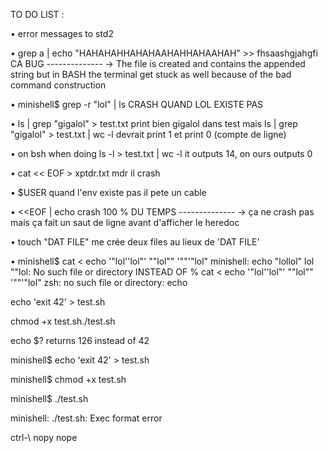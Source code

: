 TO DO LIST : 

• error messages to std2 

• grep a | echo "HAHAHAHHAHAHAAHAHHAHAAHAH" >> fhsaashgjahgfi CA BUG -------------- -> The file is created and contains the appended string but in BASH the terminal get stuck as well because of the bad command construction

• minishell$ grep -r "lol" | ls CRASH QUAND LOL EXISTE PAS 

• ls | grep "gigalol" > test.txt print bien gigalol dans test mais ls | grep "gigalol" > test.txt | wc -l devrait print 1 et print 0 (compte de ligne)

• on bsh when doing ls -l > test.txt | wc -l it outputs 14, on ours outputs 0 

• cat << EOF > xptdr.txt mdr il crash 

• $USER quand l'env existe pas il pete un cable 

• <<EOF | echo crash 100 % DU TEMPS -------------- -> ça ne crash pas mais ça fait un saut de ligne avant d'afficher le heredoc

• touch "DAT FILE" me crée deux files au lieux de 'DAT FILE'

• minishell$ cat < echo  '"lol''lol"' ""lol"" '""'"lol"
    minishell: echo "lollol" lol ""lol: No such file or directory
     INSTEAD OF 
     % cat < echo  '"lol''lol"' ""lol"" '""'"lol"
    zsh: no such file or directory: echo


echo 'exit 42' > test.sh

 chmod +x test.sh./test.sh
 
 echo $? returns 126 instead of 42
 
 minishell$ echo 'exit 42' > test.sh
 
 minishell$ chmod +x test.sh
 
 minishell$ ./test.sh
 
 minishell: ./test.sh: Exec format error
 
ctrl-\ nopy nope

